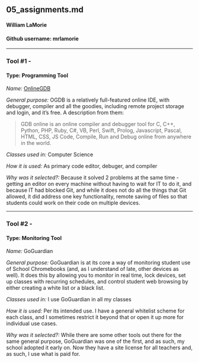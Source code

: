 ## 05_assignments.md
#### William LaMorie
#### Github username: mrlamorie

---
### Tool  #1 - <br>
#### Type: Programming  Tool<br>
_Name:_ [OnlineGDB](https://www.onlinegdb.com/) <br>

_General purpose:_  OGDB is a relatively full-featured online IDE, with debugger, compiler and all the goodies, including remote project storage and login, and it’s free. A description from them: <br>

> GDB online is an online compiler and debugger tool for C, C++, Python, PHP, Ruby, C#, VB, Perl, Swift, Prolog, Javascript, Pascal, HTML, CSS, JS Code, Compile, Run and Debug online from anywhere in the world.


_Classes used in:_ Computer Science<br>

_How it is used:_ As primary code editor, debuger, and compiler<br>

_Why was it selected?:_ Because it solved 2 problems at the same time - getting an editor on every machine without having to wait for IT to do it, and because IT had blocked Git, and while it does not do all the things that Git allowed, it did address one key functionality, remote saving of files so that students could work on their code on multiple devices. 
<br>


---
### Tool #2 - <br>
#### Type: Monitoring Tool <br>
_Name:_ GoGuardian <br>

_General purpose:_  GoGuardian is at its core a way of monitoring student use of School Chromebooks (and, as I understand of late, other devices as well). It does this by allowing you to monitor in real time, lock devices, set up classes with recurring schedules, and control student web browsing by either creating a white list or a black list. <br>



_Classes used in:_ I use GoGuardian in all my classes <br>

_How it is used:_ Per its intended use. I have a general whitelist scheme for each class, and I sometimes restrict it beyond that or open it up more for individual use cases.
<br>

_Why was it selected?:_ While there are some other tools out there for the same general purpose, GoGuardian was one of the first, and as such, my school adopted it early on. Now they have a site license for all teachers and, as such, I use what is paid for. <br>